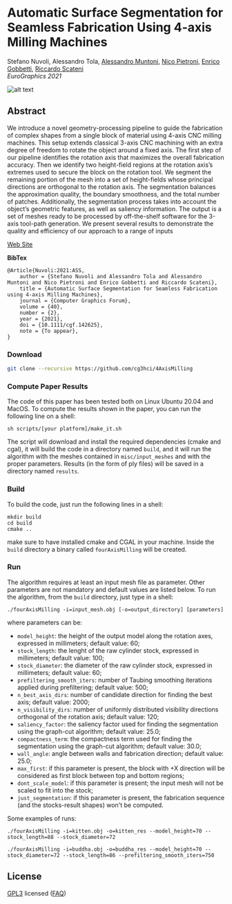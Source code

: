 # Automatic Surface Segmentation for Seamless Fabrication Using 4-axis Milling Machines

Stefano Nuvoli, Alessandro Tola, [Alessandro Muntoni](http://vcg.isti.cnr.it/~muntoni/), [Nico Pietroni](https://profiles.uts.edu.au/Nico.Pietroni), [Enrico Gobbetti](https://www.crs4.it/it/peopledetails/8/enrico-gobbetti/), [Riccardo Scateni](http://people.unica.it/riccardoscateni/)<br/>
*EuroGraphics 2021*<br/>

![alt text](misc/teaser.png)

## Abstract
We introduce a novel geometry-processing pipeline to guide the fabrication of complex shapes from a single block of material using 4-axis CNC milling machines. This setup extends classical 3-axis CNC machining with an extra degree of freedom to rotate the object around a fixed axis. The first step of our pipeline identifies the rotation axis that maximizes the overall fabrication accuracy. Then we identify two height-field regions at the rotation axis’s extremes used to secure the block on the rotation tool. We segment the remaining portion of the mesh into a set of height-fields whose principal directions are orthogonal to the rotation axis. The segmentation balances the approximation quality, the boundary smoothness, and the total number of patches. Additionally, the segmentation process takes into account the object’s geometric features, as well as saliency information. The output is a set of meshes ready to be processed by off-the-shelf software for the 3-axis tool-path generation. We present several results to demonstrate the quality and efficiency of our approach to a range of inputs

[Web Site](https://alemuntoni.github.io/pages/4_axis_milling/)

**BibTex**
```
@Article{Nuvoli:2021:ASS,
    author = {Stefano Nuvoli and Alessandro Tola and Alessandro Muntoni and Nico Pietroni and Enrico Gobbetti and Riccardo Scateni},
    title = {Automatic Surface Segmentation for Seamless Fabrication using 4-axis Milling Machines},
    journal = {Computer Graphics Forum},
    volume = {40},
    number = {2},
    year = {2021},
    doi = {10.1111/cgf.142625},
    note = {To appear},
}
```

### Download
```bash
git clone --recursive https://github.com/cg3hci/4AxisMilling
```

### Compute Paper Results

The code of this paper has been tested both on Linux Ubuntu 20.04 and MacOS.
To compute the results shown in the paper, you can run the following line on a shell:

```
sh scripts/[your platform]/make_it.sh
```

The script will download and install the required dependencies (cmake and cgal), it will build the code in a directory named `build`, and it will run the algorithm with the meshes contained in `misc/input_meshes` and with the proper parameters. Results (in the form of ply files) will be saved in a directory named `results`.

### Build

To build the code, just run the following lines in a shell:

```
mkdir build
cd build
cmake ..
```

make sure to have installed cmake and CGAL in your machine. Inside the `build` directory a binary called `fourAxisMilling` will be created.

### Run

The algorithm requires at least an input mesh file as parameter. Other parameters are not mandatory and default values are listed below.
To run the algorithm, from the `build` directory, just type in a shell:

```
./fourAxisMilling -i=input_mesh.obj [-o=output_directory] [parameters]
```

where parameters can be:

- `model_height`: the height of the output model along the rotation axes, expressed in millimeters; default value: 60;
- `stock_length`: the lenght of the raw cylinder stock, expressed in millimeters; default value: 100;
- `stock_diameter`: the diameter of the raw cylinder stock, expressed in millimeters; default value: 60;
- `prefiltering_smooth_iters`: number of Taubing smoothing iterations applied during prefiltering; default value: 500;
- `n_best_axis_dirs`: number of candidate direction for finding the best axis; default value: 2000;
- `n_visibility_dirs`: number of uniformly distributed visibility directions orthogonal of the rotation axis; default value: 120;
- `saliency_factor`: the saliency factor used for finding the segmentation using the graph-cut algorithm; default value: 25.0;
- `compactness_term`: the compactness term used for finding the segmentation using the graph-cut algorithm; default value: 30.0;
- `wall_angle`: angle between walls and fabrication direction; default value: 25.0;
- `max_first`: if this parameter is present, the block with +X direction will be considered as first block between top and bottom regions;
- `dont_scale_model`: if this parameter is present; the input mesh will not be scaled to fit into the stock;
- `just_segmentation`: if this parameter is present, the fabrication sequence (and the stocks-result shapes) won't be computed.

Some examples of runs:

```
./fourAxisMilling -i=kitten.obj -o=kitten_res --model_height=70 --stock_length=88 --stock_diameter=72

./fourAxisMilling -i=buddha.obj -o=buddha_res --model_height=70 --stock_diameter=72 --stock_length=86 --prefiltering_smooth_iters=750
```

## License
[GPL3](LICENSE) licensed
([FAQ](https://www.gnu.org/licenses/gpl-faq.html))



